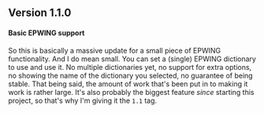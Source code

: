 ## Version 1.1.0

#### Basic EPWING support
So this is basically a massive update for a small piece of EPWING functionality. And I do mean small. You can set a
(single) EPWING dictionary to use and use it. No multiple dictionaries yet, no support for extra options, no showing
the name of the dictionary you selected, no guarantee of being stable. That being said, the amount of work that's been
put in to making it work is rather large. It's also probably the biggest feature *since* starting this project, so
that's why I'm giving it the `1.1` tag.
